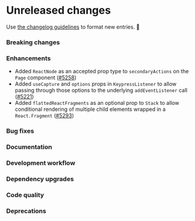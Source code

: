 # Unreleased changes

Use [the changelog guidelines](/documentation/Versioning%20and%20changelog.md) to format new entries. 💜

### Breaking changes

### Enhancements

- Added `ReactNode` as an accepted prop type to `secondaryActions` on the `Page` component ([#5258](https://github.com/Shopify/polaris-react/pull/5258))
- Added `useCapture` and `options` props in `KeypressListener` to allow passing through those options to the underlying `addEventListener` call ([#5221](https://github.com/Shopify/polaris-react/pull/5221))
- Added `flattedReactFragments` as an optional prop to `Stack` to allow conditional rendering of multiple child elements wrapped in a `React.Fragment` ([#5293](https://github.com/Shopify/polaris-react/pull/5293))

### Bug fixes

### Documentation

### Development workflow

### Dependency upgrades

### Code quality

### Deprecations
